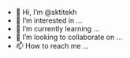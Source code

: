 - 👋 Hi, I’m @sktitekh
- 👀 I’m interested in ...
- 🌱 I’m currently learning ...
- 💞️ I’m looking to collaborate on ...
- 📫 How to reach me ...

<!---
sktitekh/sktitekh is a ✨ special ✨ repository because its `README.md` (this file) appears on your GitHub profile.
You can click the Preview link to take a look at your changes.
--->
